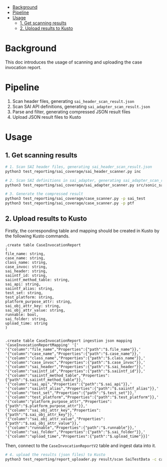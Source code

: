 * [Background](#Background)
* [Pipeline](#Pipeline)
* [Usage](#Usage)
  * [1. Get scanning results](#1-get-scanning-results)
  * [2. Upload results to Kusto](#2-upload-results-to-kusto)


# Background
This doc introduces the usage of scanning and uploading the case invocation report.

# Pipeline
1. Scan header files, generating `sai_header_scan_result.json`
2. Scan SAI API definitions, generating `sai_adapter_scan_result.json`
3. Parse and filter, generating compressed JSON result files
4. Upload JSON result files to Kusto


# Usage

## 1. Get scanning results

```bash
# 1. Scan SAI header files, generating sai_header_scan_result.json
python3 test_reporting/sai_coverage/sai_header_scanner.py inc

# 2. Scan SAI definitions in sai_adapter, generating sai_adapter_scan_result.json (static scanning)
python3 test_reporting/sai_coverage/sai_adapter_scanner.py src/sonic_sairedis/sai/sai_adapter

# 3. Generate the compressed result
python3 test_reporting/sai_coverage/case_scanner.py -p sai_test
python3 test_reporting/sai_coverage/case_scanner.py -p ptf
```

## 2. Upload results to Kusto

Firstly, the corresponding table and mapping should be created in Kusto by the following Kusto commands.
```kql
.create table CaseInvocationReport
(
file_name: string,
case_name: string,
class_name: string,
case_invoc: string,
sai_header: string,
saiintf_id: string,
saiintf_method_table: string,
sai_api: string,
saiintf_alias: string,
test_set: string,
test_platform: string,
platform_purpose_attr: string,
sai_obj_attr_key: string,
sai_obj_attr_value: string,
runnable: bool,
sai_folder: string,
upload_time: string
)


.create table CaseInvocationReport ingestion json mapping
'CaseInvocationReportMapping' '['
'{"column":"file_name","Properties":{"path":"$.file_name"}},'
'{"column":"case_name","Properties":{"path":"$.case_name"}},'
'{"column":"class_name","Properties":{"path":"$.class_name"}},'
'{"column":"case_invoc","Properties":{"path":"$.case_invoc"}},'
'{"column":"sai_header","Properties":{"path":"$.sai_header"}},'
'{"column":"saiintf_id","Properties":{"path":"$.saiintf_id"}},'
'{"column":"saiintf_method_table","Properties":{"path":"$.saiintf_method_table"}},'
'{"column":"sai_api","Properties":{"path":"$.sai_api"}},'
'{"column":"saiintf_alias","Properties":{"path":"$.saiintf_alias"}},'
'{"column":"test_set","Properties":{"path":"$.test_set"}},'
'{"column":"test_platform","Properties":{"path":"$.test_platform"}},'
'{"column":"platform_purpose_attr","Properties":{"path":"$.platform_purpose_attr"}},'
'{"column":"sai_obj_attr_key","Properties":{"path":"$.sai_obj_attr_key"}},'
'{"column":"sai_obj_attr_value","Properties":{"path":"$.sai_obj_attr_value"}},'
'{"column":"runnable","Properties":{"path":"$.runnable"}},'
'{"column":"sai_folder","Properties":{"path":"$.sai_folder"}},'
'{"column":"upload_time","Properties":{"path":"$.upload_time"}}]'
```

Then, connect to the `CaseInvocationReportV2` table and ingest data into it.
```bash
# 4. upload the results (json files) to Kusto
python3 test_reporting/report_uploader.py result/scan SaiTestData -c case_invoc
```

